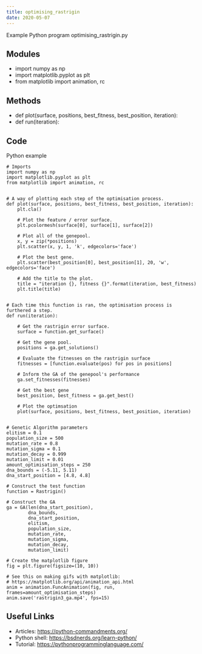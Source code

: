 ```yaml
---
title: optimising_rastrigin
date: 2020-05-07
---
```

Example Python program optimising_rastrigin.py

## Modules

* import numpy as np
* import matplotlib.pyplot as plt
* from matplotlib import animation, rc

## Methods

* def plot(surface, positions, best_fitness, best_position, iteration):
* def run(iteration):

## Code

Python example

    # Imports
    import numpy as np
    import matplotlib.pyplot as plt
    from matplotlib import animation, rc
    
    
    # A way of plotting each step of the optimisation process.
    def plot(surface, positions, best_fitness, best_position, iteration):
        plt.cla()
        
        # Plot the feature / error surface.
        plt.pcolormesh(surface[0], surface[1], surface[2])
    
        # Plot all of the genepool.
        x, y = zip(*positions)
        plt.scatter(x, y, 1, 'k', edgecolors='face')
        
        # Plot the best gene.
        plt.scatter(best_position[0], best_position[1], 20, 'w', edgecolors='face')
    
        # Add the title to the plot.
        title = "iteration {}, fitness {}".format(iteration, best_fitness)
        plt.title(title)
    
        
    # Each time this function is ran, the optimisation process is furthered a step.
    def run(iteration):
      
        # Get the rastrigin error surface.
        surface = function.get_surface()
        
        # Get the gene pool.
        positions = ga.get_solutions()
        
        # Evaluate the fitnesses on the rastrigin surface
        fitnesses = [function.evaluate(pos) for pos in positions]
        
        # Inform the GA of the genepool's performance
        ga.set_fitnesses(fitnesses)
        
        # Get the best gene
        best_position, best_fitness = ga.get_best()
    
        # Plot the optimsation
        plot(surface, positions, best_fitness, best_position, iteration)
    
    
    # Genetic Algorithm parameters 
    elitism = 0.1
    population_size = 500
    mutation_rate = 0.8
    mutation_sigma = 0.1
    mutation_decay = 0.999
    mutation_limit = 0.01
    amount_optimisation_steps = 250
    dna_bounds = (-5.11, 5.11)
    dna_start_position = [4.8, 4.8]
    
    # Construct the test function
    function = Rastrigin()
    
    # Construct the GA
    ga = GA(len(dna_start_position),
            dna_bounds,
            dna_start_position,
            elitism,
            population_size,
            mutation_rate,
            mutation_sigma,
            mutation_decay,
            mutation_limit)
    
    # Create the matplotlib figure
    fig = plt.figure(figsize=(10, 10))
    
    # See this on making gifs with matplotlib:
    # https://matplotlib.org/api/animation_api.html
    anim = animation.FuncAnimation(fig, run, frames=amount_optimisation_steps)
    anim.save('rastrigin3_ga.mp4', fps=15)
    

## Useful Links

- Articles: https://python-commandments.org/
- Python shell: https://bsdnerds.org/learn-python/
- Tutorial: https://pythonprogramminglanguage.com/
